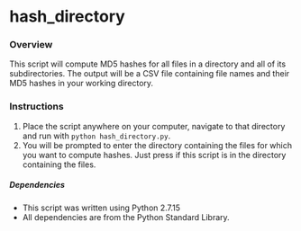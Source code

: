 # hash_directory

### Overview

This script will compute MD5 hashes for all files in a directory and all of its subdirectories. The output will be a CSV file containing file names and their MD5 hashes in your working directory. 

### Instructions

1. Place the script anywhere on your computer, navigate to that directory and run with `python hash_directory.py`.
2. You will be prompted to enter the directory containing the files for which you want to compute hashes. Just press <Enter> if this script is in the directory containing the files.

##### Dependencies

- This script was written using Python 2.7.15
- All dependencies are from the Python Standard Library.
